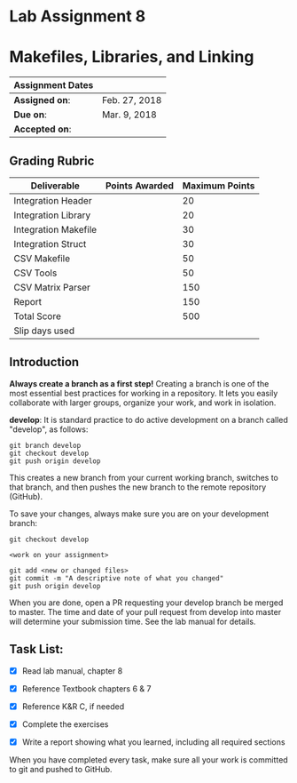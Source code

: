 # Lab Assignment 8
# Makefiles, Libraries, and Linking

| Assignment Dates | |
| --- | --- |
|**Assigned on**: | Feb. 27, 2018 |
|**Due on**: | Mar. 9, 2018 |
|**Accepted on**: | |


## Grading Rubric

|Deliverable | Points Awarded | Maximum Points |
|---|---|---|
| Integration Header | | 20 |
| Integration Library | | 20 |
| Integration Makefile | | 30 |
| Integration Struct | | 30 |
| CSV Makefile | | 50 |
| CSV Tools | | 50 |
| CSV Matrix Parser | | 150 |
| Report | | 150 |
| Total Score | | 500 |
| Slip days used | | |

## Introduction

**Always create a branch as a first step!** Creating a branch is one of the most essential best practices for working in a repository. It lets you easily collaborate with larger groups, organize your work, and work in isolation.

**develop**: It is standard practice to do active development on a branch called "develop", as follows:

    git branch develop
    git checkout develop
    git push origin develop

This creates a new branch from your current working branch, switches to that branch, and then pushes the new branch to the remote repository (GitHub).

To save your changes, always make sure you are on your development branch:

    git checkout develop

    <work on your assignment>

    git add <new or changed files>
    git commit -m "A descriptive note of what you changed"
    git push origin develop

When you are done, open a PR requesting your develop branch be merged to master.
The time and date of your pull request from develop into master will determine your submission time. See the lab manual for details.


## Task List:
- [x] Read lab manual, chapter 8
- [x] Reference Textbook chapters 6 & 7
- [x] Reference K&R C, if needed
- [x] Complete the exercises
- [x] Write a report showing what you learned, including all required sections


When you have completed every task, make sure all your work is committed to git and pushed to GitHub.
